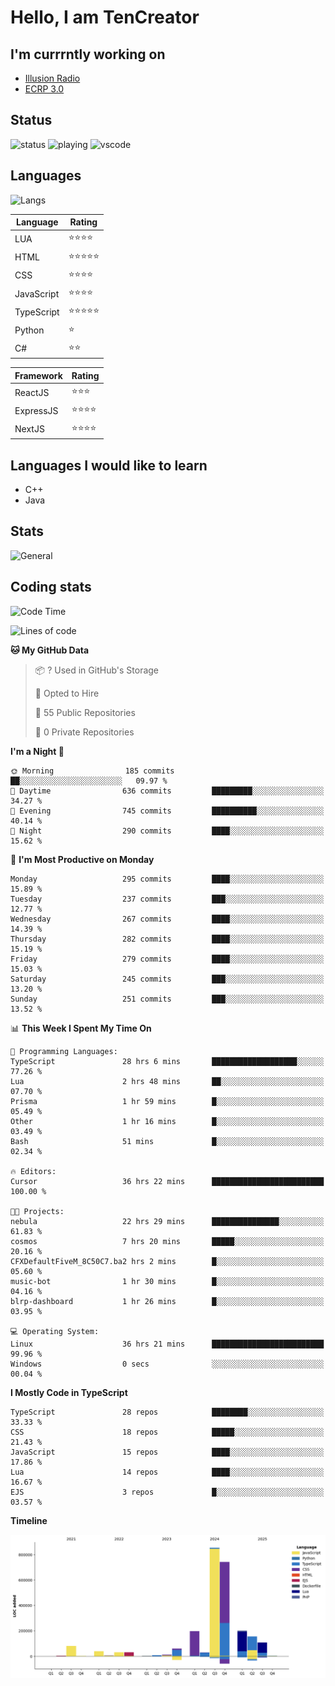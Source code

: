 # Hello, I am TenCreator

## I'm currrntly working on
- [Illusion Radio](https://illusionradio.co.uk/)
- [ECRP 3.0](http://github.com/Emerald-Coast-Roleplay/)

## Status
![status](https://api.statusbadges.me/badge/status/518334475038359555?simple=true&style=for-the-badge)
![playing](https://api.statusbadges.me/badge/playing/518334475038359555?style=for-the-badge)
![vscode](https://api.statusbadges.me/badge/vscode/518334475038359555?style=for-the-badge)

## Languages
![Langs](https://github-readme-stats.vercel.app/api/top-langs/?username=tencreator&layout=compact&theme=radical)


|Language|Rating|
|--------|------|
|LUA|⭐️⭐️⭐️⭐️|
|HTML|⭐️⭐️⭐️⭐️⭐️|
|CSS|⭐️⭐️⭐️⭐️|
|JavaScript|⭐️⭐️⭐️⭐️|
|TypeScript|⭐️⭐️⭐️⭐️⭐️|
|Python|⭐️|
|C#|⭐️⭐️ |

|Framework|Rating|
|--------|------|
|ReactJS|⭐️⭐️⭐|
|ExpressJS|⭐️⭐️⭐️⭐️|
|NextJS|⭐️⭐️⭐⭐️|

## Languages I would like to learn
- C++
- Java

## Stats
![General](https://github-readme-stats.vercel.app/api?username=tencreator&show_icons=true&theme=radical)

## Coding stats

<!--START_SECTION:waka-->
![Code Time](http://img.shields.io/badge/Code%20Time-451%20hrs%2026%20mins-blue)

![Lines of code](https://img.shields.io/badge/From%20Hello%20World%20I%27ve%20Written-1.9%20million%20lines%20of%20code-blue)

**🐱 My GitHub Data** 

> 📦 ? Used in GitHub's Storage 
 > 
> 💼 Opted to Hire
 > 
> 📜 55 Public Repositories 
 > 
> 🔑 0 Private Repositories 
 > 
**I'm a Night 🦉** 

```text
🌞 Morning                185 commits         ██░░░░░░░░░░░░░░░░░░░░░░░   09.97 % 
🌆 Daytime                636 commits         █████████░░░░░░░░░░░░░░░░   34.27 % 
🌃 Evening                745 commits         ██████████░░░░░░░░░░░░░░░   40.14 % 
🌙 Night                  290 commits         ████░░░░░░░░░░░░░░░░░░░░░   15.62 % 
```
📅 **I'm Most Productive on Monday** 

```text
Monday                   295 commits         ████░░░░░░░░░░░░░░░░░░░░░   15.89 % 
Tuesday                  237 commits         ███░░░░░░░░░░░░░░░░░░░░░░   12.77 % 
Wednesday                267 commits         ████░░░░░░░░░░░░░░░░░░░░░   14.39 % 
Thursday                 282 commits         ████░░░░░░░░░░░░░░░░░░░░░   15.19 % 
Friday                   279 commits         ████░░░░░░░░░░░░░░░░░░░░░   15.03 % 
Saturday                 245 commits         ███░░░░░░░░░░░░░░░░░░░░░░   13.20 % 
Sunday                   251 commits         ███░░░░░░░░░░░░░░░░░░░░░░   13.52 % 
```


📊 **This Week I Spent My Time On** 

```text
💬 Programming Languages: 
TypeScript               28 hrs 6 mins       ███████████████████░░░░░░   77.26 % 
Lua                      2 hrs 48 mins       ██░░░░░░░░░░░░░░░░░░░░░░░   07.70 % 
Prisma                   1 hr 59 mins        █░░░░░░░░░░░░░░░░░░░░░░░░   05.49 % 
Other                    1 hr 16 mins        █░░░░░░░░░░░░░░░░░░░░░░░░   03.49 % 
Bash                     51 mins             █░░░░░░░░░░░░░░░░░░░░░░░░   02.34 % 

🔥 Editors: 
Cursor                   36 hrs 22 mins      █████████████████████████   100.00 % 

🐱‍💻 Projects: 
nebula                   22 hrs 29 mins      ███████████████░░░░░░░░░░   61.83 % 
cosmos                   7 hrs 20 mins       █████░░░░░░░░░░░░░░░░░░░░   20.16 % 
CFXDefaultFiveM_8C50C7.ba2 hrs 2 mins        █░░░░░░░░░░░░░░░░░░░░░░░░   05.60 % 
music-bot                1 hr 30 mins        █░░░░░░░░░░░░░░░░░░░░░░░░   04.16 % 
blrp-dashboard           1 hr 26 mins        █░░░░░░░░░░░░░░░░░░░░░░░░   03.95 % 

💻 Operating System: 
Linux                    36 hrs 21 mins      █████████████████████████   99.96 % 
Windows                  0 secs              ░░░░░░░░░░░░░░░░░░░░░░░░░   00.04 % 
```

**I Mostly Code in TypeScript** 

```text
TypeScript               28 repos            ████████░░░░░░░░░░░░░░░░░   33.33 % 
CSS                      18 repos            █████░░░░░░░░░░░░░░░░░░░░   21.43 % 
JavaScript               15 repos            ████░░░░░░░░░░░░░░░░░░░░░   17.86 % 
Lua                      14 repos            ████░░░░░░░░░░░░░░░░░░░░░   16.67 % 
EJS                      3 repos             █░░░░░░░░░░░░░░░░░░░░░░░░   03.57 % 
```



**Timeline**

![Lines of Code chart](https://raw.githubusercontent.com/tencreator/tencreator/main/assets/bar_graph.png)


<!--END_SECTION:waka-->
